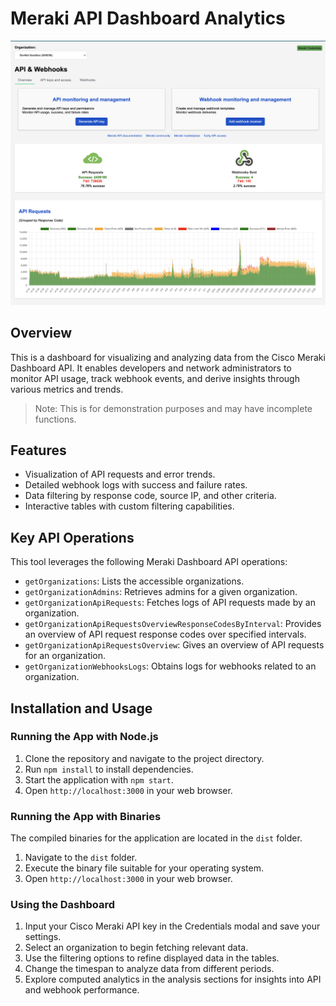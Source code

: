 
# Meraki API Dashboard Analytics

<img src="meraki-api-monitor-dashboard-screenshot.png" width=800px>

## Overview
This is a dashboard for visualizing and analyzing data from the Cisco Meraki Dashboard API. It enables developers and network administrators to monitor API usage, track webhook events, and derive insights through various metrics and trends.

> Note: This is for demonstration purposes and may have incomplete functions. 

## Features
- Visualization of API requests and error trends.
- Detailed webhook logs with success and failure rates.
- Data filtering by response code, source IP, and other criteria.
- Interactive tables with custom filtering capabilities.

## Key API Operations
This tool leverages the following Meraki Dashboard API operations:
- `getOrganizations`: Lists the accessible organizations.
- `getOrganizationAdmins`: Retrieves admins for a given organization.
- `getOrganizationApiRequests`: Fetches logs of API requests made by an organization.
- `getOrganizationApiRequestsOverviewResponseCodesByInterval`: Provides an overview of API request response codes over specified intervals.
- `getOrganizationApiRequestsOverview`: Gives an overview of API requests for an organization.
- `getOrganizationWebhooksLogs`: Obtains logs for webhooks related to an organization.

## Installation and Usage

### Running the App with Node.js
1. Clone the repository and navigate to the project directory.
2. Run `npm install` to install dependencies.
3. Start the application with `npm start`.
4. Open `http://localhost:3000` in your web browser.

### Running the App with Binaries
The compiled binaries for the application are located in the `dist` folder.
1. Navigate to the `dist` folder.
2. Execute the binary file suitable for your operating system.
3. Open `http://localhost:3000` in your web browser.

### Using the Dashboard
1. Input your Cisco Meraki API key in the Credentials modal and save your settings.
2. Select an organization to begin fetching relevant data.
3. Use the filtering options to refine displayed data in the tables.
4. Change the timespan to analyze data from different periods.
5. Explore computed analytics in the analysis sections for insights into API and webhook performance.
